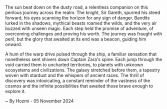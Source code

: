 
The sun beat down on the dusty road, a relentless companion on this perilous journey across the realm. The knight, Sir Gareth, spurred his steed forward, his eyes scanning the horizon for any sign of danger. Bandits lurked in the shadows, mythical beasts roamed the wilds, and the very air buzzed with unseen magic. Each step held the promise of adventure, of overcoming challenges and proving his worth. The journey was fraught with peril, but the glory that awaited at its end was a beacon, guiding him onward.

A hum of the warp drive pulsed through the ship, a familiar sensation that nonetheless sent shivers down Captain Zara's spine. Each jump through the void carried them to uncharted territories, to planets with unknown ecosystems and civilizations. The galaxy stretched before them, a tapestry woven with stardust and the whispers of ancient races. The thrill of discovery was intoxicating, a constant reminder of the vastness of the cosmos and the infinite possibilities that awaited those brave enough to explore it. 

~ By Hozmi - 05 November 2024
